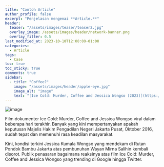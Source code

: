 ```yaml
---
title: "Contoh Article"
author_profile: false
excerpt: "Penjelasan mengenai **Article.**"
header:
  teaser: "/assets/images/teaser/teaser2.jpg"
  overlay_image: /assets/images/header/network-banner.png
  overlay_filter: 0.5
last_modified_at: 2023-10-10T12:00:00-01:00
categories:
  - Article
tags:
  - Case
toc: true
toc_sticky: true
comments: true
sidebar:
  - title: "Coffee?"
    image: "/assets/images/header/apple-eye.jpg"
    image_alt: "image"
    text: "[Ice Cold: Murder, Coffee and Jessica Wongso (2023)](https://tv.idlixplus.net/movie/ice-cold-murder-coffee-and-jessica-wongso-2023/)"
---
```


![image](https://github.com/azrielbsi/azrielbsi.github.io/assets/126305178/1d199244-6c3d-4eef-b990-04236bec8881)

Film dokumenter Ice Cold: Murder, Coffee and Jessica Wongso viral dalam beberapa hari terakhir. Banyak yang kini mempertanyakan apakah keputusan Majelis Hakim Pengadilan Negeri Jakarta Pusat, Oktober 2016, sudah tepat dan memenuhi rasa keadilan masyarakat.

Kini, kondisi terkini Jessica Kumala Wongso yang mendekam di Rutan Pondok Bambu Jakarta atas pembunuhan Wayan Mirna Salihin kembali disorot. Publik penasaran bagaimana reaksinya atas film Ice Cold: Murder, Coffee and Jessica Wongso yang trending di Google hingga Twitter.
